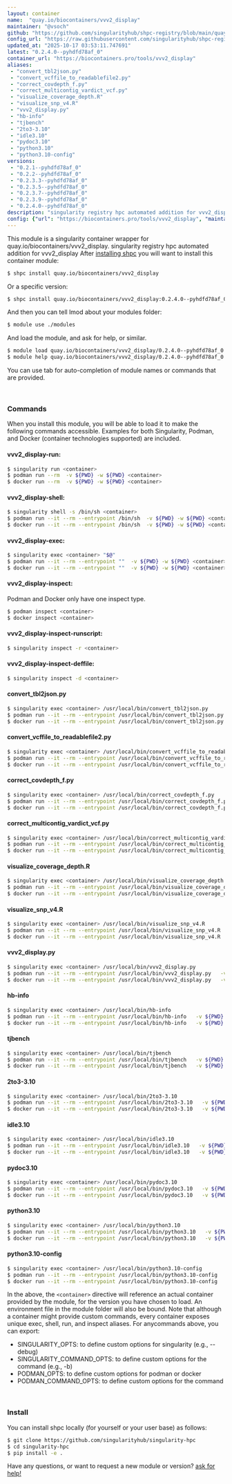 ```yaml
---
layout: container
name:  "quay.io/biocontainers/vvv2_display"
maintainer: "@vsoch"
github: "https://github.com/singularityhub/shpc-registry/blob/main/quay.io/biocontainers/vvv2_display/container.yaml"
config_url: "https://raw.githubusercontent.com/singularityhub/shpc-registry/main/quay.io/biocontainers/vvv2_display/container.yaml"
updated_at: "2025-10-17 03:53:11.747691"
latest: "0.2.4.0--pyhdfd78af_0"
container_url: "https://biocontainers.pro/tools/vvv2_display"
aliases:
 - "convert_tbl2json.py"
 - "convert_vcffile_to_readablefile2.py"
 - "correct_covdepth_f.py"
 - "correct_multicontig_vardict_vcf.py"
 - "visualize_coverage_depth.R"
 - "visualize_snp_v4.R"
 - "vvv2_display.py"
 - "hb-info"
 - "tjbench"
 - "2to3-3.10"
 - "idle3.10"
 - "pydoc3.10"
 - "python3.10"
 - "python3.10-config"
versions:
 - "0.2.1--pyhdfd78af_0"
 - "0.2.2--pyhdfd78af_0"
 - "0.2.3.3--pyhdfd78af_0"
 - "0.2.3.5--pyhdfd78af_0"
 - "0.2.3.7--pyhdfd78af_0"
 - "0.2.3.9--pyhdfd78af_0"
 - "0.2.4.0--pyhdfd78af_0"
description: "singularity registry hpc automated addition for vvv2_display"
config: {"url": "https://biocontainers.pro/tools/vvv2_display", "maintainer": "@vsoch", "description": "singularity registry hpc automated addition for vvv2_display", "latest": {"0.2.4.0--pyhdfd78af_0": "sha256:9dcb768ae41f350abdd3ec69be23e71ee3375496fe0cd37cd009c586a1553fc2"}, "tags": {"0.2.1--pyhdfd78af_0": "sha256:8dee685ecc5e356091ac3de6c40f8f7d35461b99c0cff682245c794068ad3221", "0.2.2--pyhdfd78af_0": "sha256:6240714d3065bae647ca5ea3af049c1125d9eb3a2c949b595467b37f031636da", "0.2.3.3--pyhdfd78af_0": "sha256:1499bdd3ac6aa2894a35a234f1a5ccdd621fd7d05ed416ee4b4defa05202da99", "0.2.3.5--pyhdfd78af_0": "sha256:20ad76cd47cf845b765e8f9538f54e30a82f0b2e9ba20087d34916a8946525f6", "0.2.3.7--pyhdfd78af_0": "sha256:9aecf4c792f61acfade10d0ae6e9c8a8c740560a038f50c9bada081322c7e1a5", "0.2.3.9--pyhdfd78af_0": "sha256:fa1d1b950c922fee76aa928d376f9e360600e2330cc4e821141420b5866ac8eb", "0.2.4.0--pyhdfd78af_0": "sha256:9dcb768ae41f350abdd3ec69be23e71ee3375496fe0cd37cd009c586a1553fc2"}, "docker": "quay.io/biocontainers/vvv2_display", "aliases": {"convert_tbl2json.py": "/usr/local/bin/convert_tbl2json.py", "convert_vcffile_to_readablefile2.py": "/usr/local/bin/convert_vcffile_to_readablefile2.py", "correct_covdepth_f.py": "/usr/local/bin/correct_covdepth_f.py", "correct_multicontig_vardict_vcf.py": "/usr/local/bin/correct_multicontig_vardict_vcf.py", "visualize_coverage_depth.R": "/usr/local/bin/visualize_coverage_depth.R", "visualize_snp_v4.R": "/usr/local/bin/visualize_snp_v4.R", "vvv2_display.py": "/usr/local/bin/vvv2_display.py", "hb-info": "/usr/local/bin/hb-info", "tjbench": "/usr/local/bin/tjbench", "2to3-3.10": "/usr/local/bin/2to3-3.10", "idle3.10": "/usr/local/bin/idle3.10", "pydoc3.10": "/usr/local/bin/pydoc3.10", "python3.10": "/usr/local/bin/python3.10", "python3.10-config": "/usr/local/bin/python3.10-config"}}
---
```


This module is a singularity container wrapper for quay.io/biocontainers/vvv2_display.
singularity registry hpc automated addition for vvv2_display
After [installing shpc](#install) you will want to install this container module:


```bash
$ shpc install quay.io/biocontainers/vvv2_display
```

Or a specific version:

```bash
$ shpc install quay.io/biocontainers/vvv2_display:0.2.4.0--pyhdfd78af_0
```

And then you can tell lmod about your modules folder:

```bash
$ module use ./modules
```

And load the module, and ask for help, or similar.

```bash
$ module load quay.io/biocontainers/vvv2_display/0.2.4.0--pyhdfd78af_0
$ module help quay.io/biocontainers/vvv2_display/0.2.4.0--pyhdfd78af_0
```

You can use tab for auto-completion of module names or commands that are provided.

<br>

### Commands

When you install this module, you will be able to load it to make the following commands accessible.
Examples for both Singularity, Podman, and Docker (container technologies supported) are included.

#### vvv2_display-run:

```bash
$ singularity run <container>
$ podman run --rm  -v ${PWD} -w ${PWD} <container>
$ docker run --rm  -v ${PWD} -w ${PWD} <container>
```

#### vvv2_display-shell:

```bash
$ singularity shell -s /bin/sh <container>
$ podman run --it --rm --entrypoint /bin/sh  -v ${PWD} -w ${PWD} <container>
$ docker run --it --rm --entrypoint /bin/sh  -v ${PWD} -w ${PWD} <container>
```

#### vvv2_display-exec:

```bash
$ singularity exec <container> "$@"
$ podman run --it --rm --entrypoint ""  -v ${PWD} -w ${PWD} <container> "$@"
$ docker run --it --rm --entrypoint ""  -v ${PWD} -w ${PWD} <container> "$@"
```

#### vvv2_display-inspect:

Podman and Docker only have one inspect type.

```bash
$ podman inspect <container>
$ docker inspect <container>
```

#### vvv2_display-inspect-runscript:

```bash
$ singularity inspect -r <container>
```

#### vvv2_display-inspect-deffile:

```bash
$ singularity inspect -d <container>
```


#### convert_tbl2json.py

```bash
$ singularity exec <container> /usr/local/bin/convert_tbl2json.py
$ podman run --it --rm --entrypoint /usr/local/bin/convert_tbl2json.py   -v ${PWD} -w ${PWD} <container> -c " $@"
$ docker run --it --rm --entrypoint /usr/local/bin/convert_tbl2json.py   -v ${PWD} -w ${PWD} <container> -c " $@"
```


#### convert_vcffile_to_readablefile2.py

```bash
$ singularity exec <container> /usr/local/bin/convert_vcffile_to_readablefile2.py
$ podman run --it --rm --entrypoint /usr/local/bin/convert_vcffile_to_readablefile2.py   -v ${PWD} -w ${PWD} <container> -c " $@"
$ docker run --it --rm --entrypoint /usr/local/bin/convert_vcffile_to_readablefile2.py   -v ${PWD} -w ${PWD} <container> -c " $@"
```


#### correct_covdepth_f.py

```bash
$ singularity exec <container> /usr/local/bin/correct_covdepth_f.py
$ podman run --it --rm --entrypoint /usr/local/bin/correct_covdepth_f.py   -v ${PWD} -w ${PWD} <container> -c " $@"
$ docker run --it --rm --entrypoint /usr/local/bin/correct_covdepth_f.py   -v ${PWD} -w ${PWD} <container> -c " $@"
```


#### correct_multicontig_vardict_vcf.py

```bash
$ singularity exec <container> /usr/local/bin/correct_multicontig_vardict_vcf.py
$ podman run --it --rm --entrypoint /usr/local/bin/correct_multicontig_vardict_vcf.py   -v ${PWD} -w ${PWD} <container> -c " $@"
$ docker run --it --rm --entrypoint /usr/local/bin/correct_multicontig_vardict_vcf.py   -v ${PWD} -w ${PWD} <container> -c " $@"
```


#### visualize_coverage_depth.R

```bash
$ singularity exec <container> /usr/local/bin/visualize_coverage_depth.R
$ podman run --it --rm --entrypoint /usr/local/bin/visualize_coverage_depth.R   -v ${PWD} -w ${PWD} <container> -c " $@"
$ docker run --it --rm --entrypoint /usr/local/bin/visualize_coverage_depth.R   -v ${PWD} -w ${PWD} <container> -c " $@"
```


#### visualize_snp_v4.R

```bash
$ singularity exec <container> /usr/local/bin/visualize_snp_v4.R
$ podman run --it --rm --entrypoint /usr/local/bin/visualize_snp_v4.R   -v ${PWD} -w ${PWD} <container> -c " $@"
$ docker run --it --rm --entrypoint /usr/local/bin/visualize_snp_v4.R   -v ${PWD} -w ${PWD} <container> -c " $@"
```


#### vvv2_display.py

```bash
$ singularity exec <container> /usr/local/bin/vvv2_display.py
$ podman run --it --rm --entrypoint /usr/local/bin/vvv2_display.py   -v ${PWD} -w ${PWD} <container> -c " $@"
$ docker run --it --rm --entrypoint /usr/local/bin/vvv2_display.py   -v ${PWD} -w ${PWD} <container> -c " $@"
```


#### hb-info

```bash
$ singularity exec <container> /usr/local/bin/hb-info
$ podman run --it --rm --entrypoint /usr/local/bin/hb-info   -v ${PWD} -w ${PWD} <container> -c " $@"
$ docker run --it --rm --entrypoint /usr/local/bin/hb-info   -v ${PWD} -w ${PWD} <container> -c " $@"
```


#### tjbench

```bash
$ singularity exec <container> /usr/local/bin/tjbench
$ podman run --it --rm --entrypoint /usr/local/bin/tjbench   -v ${PWD} -w ${PWD} <container> -c " $@"
$ docker run --it --rm --entrypoint /usr/local/bin/tjbench   -v ${PWD} -w ${PWD} <container> -c " $@"
```


#### 2to3-3.10

```bash
$ singularity exec <container> /usr/local/bin/2to3-3.10
$ podman run --it --rm --entrypoint /usr/local/bin/2to3-3.10   -v ${PWD} -w ${PWD} <container> -c " $@"
$ docker run --it --rm --entrypoint /usr/local/bin/2to3-3.10   -v ${PWD} -w ${PWD} <container> -c " $@"
```


#### idle3.10

```bash
$ singularity exec <container> /usr/local/bin/idle3.10
$ podman run --it --rm --entrypoint /usr/local/bin/idle3.10   -v ${PWD} -w ${PWD} <container> -c " $@"
$ docker run --it --rm --entrypoint /usr/local/bin/idle3.10   -v ${PWD} -w ${PWD} <container> -c " $@"
```


#### pydoc3.10

```bash
$ singularity exec <container> /usr/local/bin/pydoc3.10
$ podman run --it --rm --entrypoint /usr/local/bin/pydoc3.10   -v ${PWD} -w ${PWD} <container> -c " $@"
$ docker run --it --rm --entrypoint /usr/local/bin/pydoc3.10   -v ${PWD} -w ${PWD} <container> -c " $@"
```


#### python3.10

```bash
$ singularity exec <container> /usr/local/bin/python3.10
$ podman run --it --rm --entrypoint /usr/local/bin/python3.10   -v ${PWD} -w ${PWD} <container> -c " $@"
$ docker run --it --rm --entrypoint /usr/local/bin/python3.10   -v ${PWD} -w ${PWD} <container> -c " $@"
```


#### python3.10-config

```bash
$ singularity exec <container> /usr/local/bin/python3.10-config
$ podman run --it --rm --entrypoint /usr/local/bin/python3.10-config   -v ${PWD} -w ${PWD} <container> -c " $@"
$ docker run --it --rm --entrypoint /usr/local/bin/python3.10-config   -v ${PWD} -w ${PWD} <container> -c " $@"
```



In the above, the `<container>` directive will reference an actual container provided
by the module, for the version you have chosen to load. An environment file in the
module folder will also be bound. Note that although a container
might provide custom commands, every container exposes unique exec, shell, run, and
inspect aliases. For anycommands above, you can export:

 - SINGULARITY_OPTS: to define custom options for singularity (e.g., --debug)
 - SINGULARITY_COMMAND_OPTS: to define custom options for the command (e.g., -b)
 - PODMAN_OPTS: to define custom options for podman or docker
 - PODMAN_COMMAND_OPTS: to define custom options for the command

<br>

### Install

You can install shpc locally (for yourself or your user base) as follows:

```bash
$ git clone https://github.com/singularityhub/singularity-hpc
$ cd singularity-hpc
$ pip install -e .
```

Have any questions, or want to request a new module or version? [ask for help!](https://github.com/singularityhub/singularity-hpc/issues)